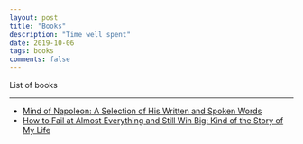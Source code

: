 ```yaml
---
layout: post
title: "Books"
description: "Time well spent"
date: 2019-10-06
tags: books
comments: false
---
```


List of books

---

* <a target="_blank" href="https://www.amazon.com/gp/product/0231085230/ref=as_li_tl?ie=UTF8&camp=1789&creative=9325&creativeASIN=0231085230&linkCode=as2&tag=nurichang-20&linkId=dedf12584042901f0c08743adf488f94">Mind of Napoleon: A Selection of His Written and Spoken Words</a><img src="//ir-na.amazon-adsystem.com/e/ir?t=nurichang-20&l=am2&o=1&a=0231085230" width="1" height="1" border="0" alt="" style="border:none !important; margin:0px !important;" />
* <a target="_blank" href="https://www.amazon.com/gp/product/B00COOFBA4/ref=as_li_tl?ie=UTF8&camp=1789&creative=9325&creativeASIN=B00COOFBA4&linkCode=as2&tag=nurichang-20&linkId=a7e5a5f7644351ee19cb4c6839af4316">How to Fail at Almost Everything and Still Win Big: Kind of the Story of My Life</a><img src="//ir-na.amazon-adsystem.com/e/ir?t=nurichang-20&l=am2&o=1&a=B00COOFBA4" width="1" height="1" border="0" alt="" style="border:none !important; margin:0px !important;" />
